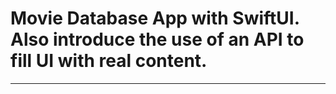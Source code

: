 Movie Database App with SwiftUI. Also introduce the use of an API to fill UI with real content.
======

------
